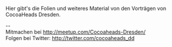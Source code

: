 Hier gibt's die Folien und weiteres Material von den Vorträgen von CocoaHeads Dresden.
  
--  
Mitmachen bei http://meetup.com/Cocoaheads-Dresden/  
Folgen bei Twitter: http://twitter.com/cocoaheads_dd 